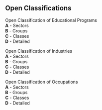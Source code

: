 ## Open Classifications

Open Classification of Educational Programs  
  **A** - Sectors  
  **B** - Groups  
  **C** - Classes  
  **D** - Detailed  
  
Open Classification of Industries  
  **A** - Sectors  
  **B** - Groups  
  **C** - Classes  
  **D** - Detailed  
  
Open Classification of Occupations  
  **A** - Sectors  
  **B** - Groups  
  **C** - Classes  
  **D** - Detailed  
